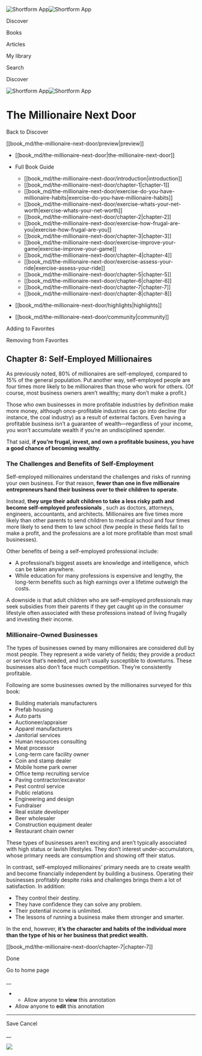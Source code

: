 ![Shortform App](/img/logo.36a2399e.svg)![Shortform App](/img/logo-dark.70c1b072.svg)

Discover

Books

Articles

My library

Search

Discover

![Shortform App](/img/logo.36a2399e.svg)![Shortform App](/img/logo-dark.70c1b072.svg)

# The Millionaire Next Door

Back to Discover

[[book_md/the-millionaire-next-door/preview|preview]]

  * [[book_md/the-millionaire-next-door|the-millionaire-next-door]]
  * Full Book Guide

    * [[book_md/the-millionaire-next-door/introduction|introduction]]
    * [[book_md/the-millionaire-next-door/chapter-1|chapter-1]]
    * [[book_md/the-millionaire-next-door/exercise-do-you-have-millionaire-habits|exercise-do-you-have-millionaire-habits]]
    * [[book_md/the-millionaire-next-door/exercise-whats-your-net-worth|exercise-whats-your-net-worth]]
    * [[book_md/the-millionaire-next-door/chapter-2|chapter-2]]
    * [[book_md/the-millionaire-next-door/exercise-how-frugal-are-you|exercise-how-frugal-are-you]]
    * [[book_md/the-millionaire-next-door/chapter-3|chapter-3]]
    * [[book_md/the-millionaire-next-door/exercise-improve-your-game|exercise-improve-your-game]]
    * [[book_md/the-millionaire-next-door/chapter-4|chapter-4]]
    * [[book_md/the-millionaire-next-door/exercise-assess-your-ride|exercise-assess-your-ride]]
    * [[book_md/the-millionaire-next-door/chapter-5|chapter-5]]
    * [[book_md/the-millionaire-next-door/chapter-6|chapter-6]]
    * [[book_md/the-millionaire-next-door/chapter-7|chapter-7]]
    * [[book_md/the-millionaire-next-door/chapter-8|chapter-8]]
  * [[book_md/the-millionaire-next-door/highlights|highlights]]
  * [[book_md/the-millionaire-next-door/community|community]]



Adding to Favorites 

Removing from Favorites 

## Chapter 8: Self-Employed Millionaires

As previously noted, 80% of millionaires are self-employed, compared to 15% of the general population. Put another way, self-employed people are four times more likely to be millionaires than those who work for others. (Of course, most business owners aren’t wealthy; many don’t make a profit.)

Those who own businesses in more profitable industries by definition make more money, although once-profitable industries can go into decline (for instance, the coal industry) as a result of external factors. Even having a profitable business isn’t a guarantee of wealth—regardless of your income, you won’t accumulate wealth if you’re an undisciplined spender.

That said, **if you’re frugal, invest, and own a profitable business, you have a good chance of becoming wealthy**.

### The Challenges and Benefits of Self-Employment

Self-employed millionaires understand the challenges and risks of running your own business. For that reason, **fewer than one in five millionaire entrepreneurs hand their business over to their children to operate**.

Instead, **they urge their adult children to take a less risky path and become self-employed professionals** , such as doctors, attorneys, engineers, accountants, and architects. Millionaires are five times more likely than other parents to send children to medical school and four times more likely to send them to law school (few people in these fields fail to make a profit, and the professions are a lot more profitable than most small businesses).

Other benefits of being a self-employed professional include:

  * A professional’s biggest assets are knowledge and intelligence, which can be taken anywhere.
  * While education for many professions is expensive and lengthy, the long-term benefits such as high earnings over a lifetime outweigh the costs.



A downside is that adult children who are self-employed professionals may seek subsidies from their parents if they get caught up in the consumer lifestyle often associated with these professions instead of living frugally and investing their income.

### Millionaire-Owned Businesses

The types of businesses owned by many millionaires are considered dull by most people. They represent a wide variety of fields; they provide a product or service that’s needed, and isn’t usually susceptible to downturns. These businesses also don’t face much competition. They’re consistently profitable.

Following are some businesses owned by the millionaires surveyed for this book:

  * Building materials manufacturers
  * Prefab housing
  * Auto parts
  * Auctioneer/appraiser
  * Apparel manufacturers
  * Janitorial services
  * Human resources consulting
  * Meat processor
  * Long-term care facility owner
  * Coin and stamp dealer
  * Mobile home park owner
  * Office temp recruiting service
  * Paving contractor/excavator
  * Pest control service
  * Public relations
  * Engineering and design
  * Fundraiser
  * Real estate developer
  * Beer wholesaler
  * Construction equipment dealer
  * Restaurant chain owner



These types of businesses aren’t exciting and aren’t typically associated with high status or lavish lifestyles. They don’t interest under-accumulators, whose primary needs are consumption and showing off their status.

In contrast, self-employed millionaires’ primary needs are to create wealth and become financially independent by building a business. Operating their businesses profitably despite risks and challenges brings them a lot of satisfaction. In addition:

  * They control their destiny.
  * They have confidence they can solve any problem.
  * Their potential income is unlimited.
  * The lessons of running a business make them stronger and smarter.



In the end, however, **it’s the character and habits of the individual more than the type of his or her business that predict wealth.**

[[book_md/the-millionaire-next-door/chapter-7|chapter-7]]

Done

Go to home page 

__

  *   * Allow anyone to **view** this annotation
  * Allow anyone to **edit** this annotation



* * *

Save Cancel

__




![](https://bat.bing.com/action/0?ti=56018282&Ver=2&mid=85fee0fc-3928-4a47-8fef-b04cbfa2a838&sid=1711133063fa11eebdec89a8b8ae3bbc&vid=171147a063fa11eea7440fcfeb230d96&vids=0&msclkid=N&pi=0&lg=en-US&sw=800&sh=600&sc=24&nwd=1&tl=Shortform%20%7C%20The%20Millionaire%20Next%20Door&p=https%3A%2F%2Fwww.shortform.com%2Fapp%2Fbook%2Fthe-millionaire-next-door%2Fchapter-8&r=&lt=390&evt=pageLoad&sv=1&rn=272506)
